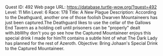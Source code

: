 Quest ID: 492
Web page URL: https://database.turtle-wow.org/?quest=492
Level: 11
Min Level: 6
Race: 178
Title: A New Plague
Description: According to the Deathguard, another one of those foolish Dwarven Mountaineers has just been captured.The Deathguard likes to use the cellar of the Gallows End Tavern as a holding cell until prisoners can be "properly" dealt with.$b$bWhy don't you go see how the Captured Mountaineer enjoys this special drink I made for him?It contains a subtle hint of what The Dark Lady has planned for the rest of Azeroth.
Objective: Bring Johaan's Special Drink to the Captured Mountaineer.
